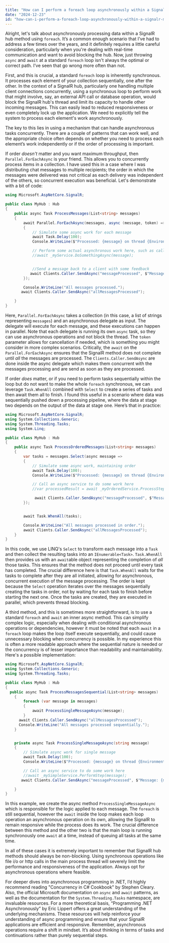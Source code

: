 ```yaml
---
title: "How can I perform a foreach loop asynchronously within a SignalR method in .NET Core?"
date: "2024-12-23"
id: "how-can-i-perform-a-foreach-loop-asynchronously-within-a-signalr-method-in-net-core"
---
```


Alright, let's talk about asynchronously processing data within a SignalR hub method using `foreach`. It’s a common enough scenario that I’ve had to address a few times over the years, and it definitely requires a little careful consideration, particularly when you're dealing with real-time communication and want to avoid blocking the hub. Now, just throwing `async` and `await` at a standard `foreach` loop isn't always the optimal or correct path. I’ve seen that go wrong more often than not.

First, and this is crucial, a standard `foreach` loop is inherently synchronous. It processes each element of your collection sequentially, one after the other. In the context of a SignalR hub, particularly one handling multiple client connections concurrently, using a synchronous loop to perform work that might involve, say, an external API call or database operation, would block the SignalR hub's thread and limit its capacity to handle other incoming messages. This can easily lead to reduced responsiveness or even completely lock up the application. We need to explicitly tell the system to process each element's work asynchronously.

The key to this lies in using a mechanism that can handle asynchronous tasks concurrently. There are a couple of patterns that can work well, and the appropriate choice often depends on whether you need to process each element’s work independently or if the order of processing is important.

If order *doesn't* matter and you want maximum throughput, then `Parallel.ForEachAsync` is your friend. This allows you to concurrently process items in a collection. I have used this in a case where I was distributing chat messages to multiple recipients; the order in which the messages were delivered was not critical as each delivery was independent of the others, so concurrent execution was beneficial. Let's demonstrate with a bit of code:

```csharp
using Microsoft.AspNetCore.SignalR;

public class MyHub : Hub
{
    public async Task ProcessMessages(List<string> messages)
    {
        await Parallel.ForEachAsync(messages, async (message, token) =>
        {
            // Simulate some async work for each message
            await Task.Delay(100);
            Console.WriteLine($"Processed: {message} on thread {Environment.CurrentManagedThreadId}");

            // Perform some actual asynchronous work here, such as calling a service
            //await _myService.DoSomethingAsync(message);


            //Send a message back to a client with some feedback
           await Clients.Caller.SendAsync("messageProcessed", $"Message: {message} processed");
        });

        Console.WriteLine("All messages processed.");
       await Clients.Caller.SendAsync("allMessagesProcessed");

    }
}
```

Here, `Parallel.ForEachAsync` takes a collection (in this case, a list of strings representing `messages`) and an asynchronous delegate as input. The delegate will execute for each message, and these executions can happen in parallel. Note that each delegate is running its own `async` task, so they can use asynchronous operations and not block the thread. The `token` parameter allows for cancellation if needed, which is something you might consider in more complex scenarios. Critically, the `await` on the `Parallel.ForEachAsync` ensures that the SignalR method does not complete until *all* the messages are processed. The `Clients.Caller.SendAsync` are done inside the async delegate which makes them concurrent with the messages processing and are send as soon as they are processed.

If order *does* matter, or if you need to perform tasks sequentially within the loop but do not want to make the whole `foreach` synchronous, we can leverage `Task.WhenAll` combined with `Select` to create a series of tasks and then await them all to finish. I found this useful in a scenario where data was sequentially pushed down a processing pipeline, where the data at stage two depends on the output of the data at stage one. Here’s that in practice:

```csharp
using Microsoft.AspNetCore.SignalR;
using System.Collections.Generic;
using System.Threading.Tasks;
using System.Linq;

public class MyHub : Hub
{
    public async Task ProcessOrderedMessages(List<string> messages)
    {
        var tasks = messages.Select(async message =>
        {
            // Simulate some async work, maintaining order
            await Task.Delay(100);
            Console.WriteLine($"Processed: {message} on thread {Environment.CurrentManagedThreadId}");

            // Call an async service to do some work here
            //var processedResult = await _myOrderedService.ProcessStep(message);

             await Clients.Caller.SendAsync("messageProcessed", $"Message: {message} processed");
        });


        await Task.WhenAll(tasks);

        Console.WriteLine("All messages processed in order.");
        await Clients.Caller.SendAsync("allMessagesProcessed");
    }
}
```

In this code, we use LINQ's `Select` to transform each message into a `Task` and then collect the resulting tasks into an `IEnumerable<Task>`. `Task.WhenAll` then provides us with an `await`able object representing the completion of *all* those tasks. This ensures that the method does not proceed until every task has completed. The crucial difference here is that `Task.WhenAll` waits for the tasks to complete after they are all initiated, allowing for asynchronous, concurrent execution of the message processing. The order is kept because the `Select` operation iterates over the messages sequentially creating the tasks in order, not by waiting for each task to finish before starting the next one. Once the tasks are created, they are executed in parallel, which prevents thread blocking.

A third method, and this is sometimes more straightforward, is to use a standard `foreach` and `await` an inner async method. This can simplify complex logic, especially when dealing with conditional asynchronous operations or dependencies, however it must be noted that each `await` in a `foreach` loop makes the loop itself execute sequentially, and could cause unnecessary blocking when concurrency is possible. In my experience this is often a more readable approach where the sequential nature is needed or the concurrency is of lesser importance than readability and maintainability. Here's a possible implementation:

```csharp
using Microsoft.AspNetCore.SignalR;
using System.Collections.Generic;
using System.Threading.Tasks;

public class MyHub : Hub
{
  public async Task ProcessMessagesSequential(List<string> messages)
    {
        foreach (var message in messages)
        {
            await ProcessSingleMessageAsync(message);
        }
      await Clients.Caller.SendAsync("allMessagesProcessed");
      Console.WriteLine("All messages processed sequentially.");
    }


    private async Task ProcessSingleMessageAsync(string message)
    {
        // Simulate async work for single message
        await Task.Delay(100);
        Console.WriteLine($"Processed: {message} on thread {Environment.CurrentManagedThreadId}");

        // Call an async service to do some work here
        //await _mySimpleService.PerformStep(message);
       await Clients.Caller.SendAsync("messageProcessed", $"Message: {message} processed");

    }
}
```

In this example, we create the async method `ProcessSingleMessageAsync` which is responsible for the logic applied to each message. The `foreach` is still sequential, however the `await` inside the loop makes each loop operation an asynchronous operation on its own, allowing the SignalR to remain responsive while the process does its work. The crucial difference between this method and the other two is that the main loop is running synchronously one `await` at a time, instead of queuing all tasks at the same time.

In all of these cases it is extremely important to remember that SignalR hub methods should always be non-blocking. Using synchronous operations like file i/o or http calls in the main process thread will severely limit the performance and responsiveness of the application. Always opt for asynchronous operations where feasible.

For deeper dives into asynchronous programming in .NET, I’d highly recommend reading "Concurrency in C# Cookbook" by Stephen Cleary. Also, the official Microsoft documentation on `async` and `await` patterns, as well as the documentation for the `System.Threading.Tasks` namespace, are invaluable resources. For a more theoretical basis, “Programming .NET Asynchronously” by Eric Lippert offers a great understanding of the underlying mechanisms. These resources will help reinforce your understanding of async programming and ensure that your SignalR applications are efficient and responsive. Remember, asynchronous operations require a shift in mindset. It’s about thinking in terms of tasks and continuations rather than purely sequential steps.

